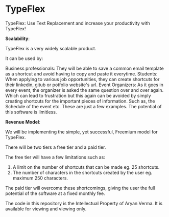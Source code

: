 # TypeFlex

TypeFlex: Use Text Replacement and increase your productivity with TypeFlex!


**Scalability**: 

TypeFlex is a very widely scalable product.

It can be used by:

Business professionals: They will be able to save a common email template as a shortcut and avoid having to copy and paste it everytime.
Students: When applying to various job opportunities, they can create shortcuts for their linkedin, gitub or potfolio website's url.
Event Organizers: As it goes in every event, the organizer is asked the same question over and over again. Which can lead to frustration but this again can be avoided by simply creating shortcuts for the important pieces of information. Such as, the Schedule of the event etc.
These are just a few examples. The potential of this software is limitless.


**Revenue Model**:

We will be implementing the simple, yet successful, Freemium model for TypeFlex. 

There will be two tiers a free tier and a paid tier.

The free tier will have a few limitations such as: 
1) A limit on the number of shortcuts that can be made eg. 25 shortcuts.  
2) The number of characters in the shortcuts created by the user eg. maximum 250 characters.

The paid tier will overcome these shortcomings, giving the user the full potential of the software at a fixed monthly fee.



The code in this repository is the Intellectual Property of Aryan Verma. It is available for viewing and viewing only.
